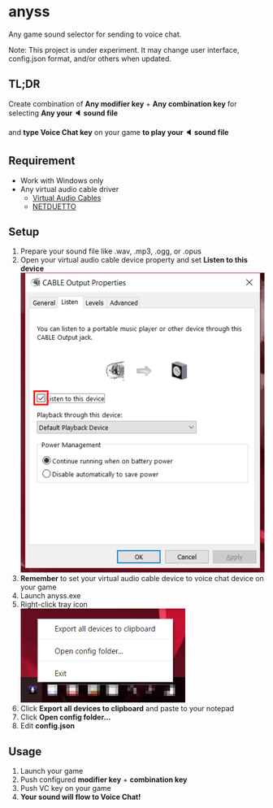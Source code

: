 anyss
====

Any game sound selector for sending to voice chat.

Note: This project is under experiment. It may change user interface, config.json format, and/or others when updated.

TL;DR
----

Create combination of **Any modifier key** + **Any combination key** for selecting **Any your :speaker: sound file**

and **type Voice Chat key** on your game **to play your :speaker: sound file**

Requirement
----

- Work with Windows only
- Any virtual audio cable driver
    - [Virtual Audio Cables](https://www.vb-audio.com/Cable/index.htm)
    - [NETDUETTO](http://netduetto.net/download/)

Setup
----

1. Prepare your sound file like .wav, .mp3, .ogg, or .opus
2. Open your virtual audio cable device property and set **Listen to this device**  
![](docs/images/sounddevice.png)
3. **Remember** to set your virtual audio cable device to voice chat device on your game
4. Launch anyss.exe
5. Right-click tray icon  
![](docs/images/tray.png)
6. Click **Export all devices to clipboard** and paste to your notepad
7. Click **Open config folder...**
8. Edit **config.json**

Usage
----

1. Launch your game
2. Push configured **modifier key** + **combination key**
3. Push VC key on your game
4. **Your sound will flow to Voice Chat!**

